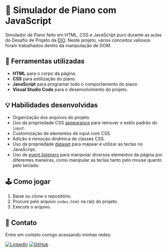 # 👾 Simulador de Piano com JavaScript

Simulador de Piano feito em HTML, CSS e JavaScript puro durante as aulas do Desafio de Projeto da [DIO](https://www.dio.me/). Neste projeto, vários conceitos valiosos foram trabalhados dentro da manipulação de DOM.

## 🧰 Ferramentas utilizadas

- **HTML** para o corpo da página.
- **CSS** para estilização do piano.
- **JavaScript** para programar todo o comportamento do piano.
- **Visual Studio Code** para o desenvolvimento do projeto.

## 💡 Habilidades desenvolvidas

- Organização dos arquivos do projeto.
- Uso da propriedade CSS [appearance](https://developer.mozilla.org/en-US/docs/Web/CSS/appearance) para remover o estilo padrão do `input`.
- Customização de elementos de input com CSS.
- Adição e remoção dinâmica de classes CSS.
- Uso da propriedade [dataset](https://developer.mozilla.org/en-US/docs/Web/API/HTMLElement/dataset) para mapear e utilizar as teclas no JavaScript.
- Uso de [event listeners](https://developer.mozilla.org/pt-BR/docs/web/api/eventtarget/addeventlistener) para manipular diversos elementos da página por diferentes maneiras, como manipular as teclas tanto pelo mouse quanto pelo teclado.

## 🕹 Como jogar

1. Baixe ou clone o repositório.
2. Procure pelo arquivo `index.html` na raíz do projeto.
3. Execute o arquivo.

## 📲 Contato

Entre em contato comigo acessando minhas redes:

[![LinkedIn](https://img.shields.io/badge/LinkedIn-000?style=for-the-badge&logo=linkedin&logoColor=0E76A8)](https://www.linkedin.com/in/gabrielgmbarros "LinkedIn")
[![GitHub](https://img.shields.io/badge/GitHub-000?style=for-the-badge&logo=github)](https://github.com/GracilianoOG "GitHub")